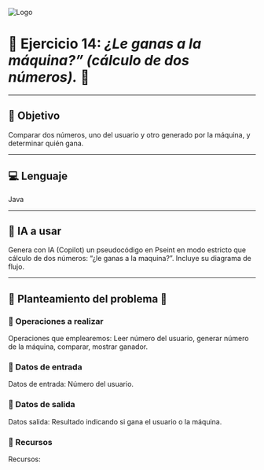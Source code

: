 ![Logo](https://msc-itorizaba.mx/wp-content/uploads/2019/09/logomsc.png)

# 🦉 Ejercicio 14: *¿Le ganas a la máquina?” (cálculo de dos números).* 🦉

---

## 🎯 Objetivo
Comparar dos números, uno del usuario y otro generado por la máquina, y determinar quién gana.

---

## 💻 Lenguaje
Java

---

## 🤖 IA a usar
Genera con IA (Copilot) un pseudocódigo en Pseint en modo estricto que cálculo de dos números: “¿le ganas a la maquina?”. Incluye su diagrama de flujo.

---

## 📄 Planteamiento del problema 📄

### 🔹 Operaciones a realizar
Operaciones que emplearemos: Leer número del usuario, generar número de la máquina, comparar, mostrar ganador.

### 🔹 Datos de entrada
Datos de entrada: Número del usuario.

### 🔹 Datos de salida
Datos salida: Resultado indicando si gana el usuario o la máquina.

### 🔹 Recursos
Recursos:
